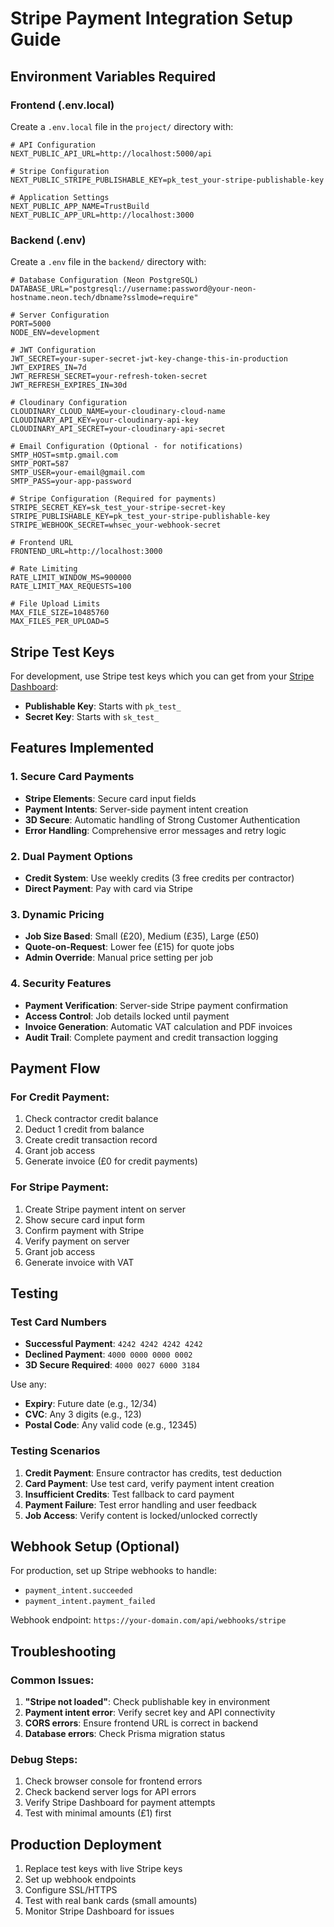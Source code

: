 # Stripe Payment Integration Setup Guide

## Environment Variables Required

### Frontend (.env.local)
Create a `.env.local` file in the `project/` directory with:

```env
# API Configuration
NEXT_PUBLIC_API_URL=http://localhost:5000/api

# Stripe Configuration
NEXT_PUBLIC_STRIPE_PUBLISHABLE_KEY=pk_test_your-stripe-publishable-key

# Application Settings
NEXT_PUBLIC_APP_NAME=TrustBuild
NEXT_PUBLIC_APP_URL=http://localhost:3000
```

### Backend (.env)
Create a `.env` file in the `backend/` directory with:

```env
# Database Configuration (Neon PostgreSQL)
DATABASE_URL="postgresql://username:password@your-neon-hostname.neon.tech/dbname?sslmode=require"

# Server Configuration
PORT=5000
NODE_ENV=development

# JWT Configuration
JWT_SECRET=your-super-secret-jwt-key-change-this-in-production
JWT_EXPIRES_IN=7d
JWT_REFRESH_SECRET=your-refresh-token-secret
JWT_REFRESH_EXPIRES_IN=30d

# Cloudinary Configuration
CLOUDINARY_CLOUD_NAME=your-cloudinary-cloud-name
CLOUDINARY_API_KEY=your-cloudinary-api-key
CLOUDINARY_API_SECRET=your-cloudinary-api-secret

# Email Configuration (Optional - for notifications)
SMTP_HOST=smtp.gmail.com
SMTP_PORT=587
SMTP_USER=your-email@gmail.com
SMTP_PASS=your-app-password

# Stripe Configuration (Required for payments)
STRIPE_SECRET_KEY=sk_test_your-stripe-secret-key
STRIPE_PUBLISHABLE_KEY=pk_test_your-stripe-publishable-key
STRIPE_WEBHOOK_SECRET=whsec_your-webhook-secret

# Frontend URL
FRONTEND_URL=http://localhost:3000

# Rate Limiting
RATE_LIMIT_WINDOW_MS=900000
RATE_LIMIT_MAX_REQUESTS=100

# File Upload Limits
MAX_FILE_SIZE=10485760
MAX_FILES_PER_UPLOAD=5
```

## Stripe Test Keys

For development, use Stripe test keys which you can get from your [Stripe Dashboard](https://dashboard.stripe.com/test/apikeys):

- **Publishable Key**: Starts with `pk_test_`
- **Secret Key**: Starts with `sk_test_`

## Features Implemented

### 1. Secure Card Payments
- **Stripe Elements**: Secure card input fields
- **Payment Intents**: Server-side payment intent creation
- **3D Secure**: Automatic handling of Strong Customer Authentication
- **Error Handling**: Comprehensive error messages and retry logic

### 2. Dual Payment Options
- **Credit System**: Use weekly credits (3 free credits per contractor)
- **Direct Payment**: Pay with card via Stripe

### 3. Dynamic Pricing
- **Job Size Based**: Small (£20), Medium (£35), Large (£50)
- **Quote-on-Request**: Lower fee (£15) for quote jobs
- **Admin Override**: Manual price setting per job

### 4. Security Features
- **Payment Verification**: Server-side Stripe payment confirmation
- **Access Control**: Job details locked until payment
- **Invoice Generation**: Automatic VAT calculation and PDF invoices
- **Audit Trail**: Complete payment and credit transaction logging

## Payment Flow

### For Credit Payment:
1. Check contractor credit balance
2. Deduct 1 credit from balance
3. Create credit transaction record
4. Grant job access
5. Generate invoice (£0 for credit payments)

### For Stripe Payment:
1. Create Stripe payment intent on server
2. Show secure card input form
3. Confirm payment with Stripe
4. Verify payment on server
5. Grant job access
6. Generate invoice with VAT

## Testing

### Test Card Numbers
- **Successful Payment**: `4242 4242 4242 4242`
- **Declined Payment**: `4000 0000 0000 0002`
- **3D Secure Required**: `4000 0027 6000 3184`

Use any:
- **Expiry**: Future date (e.g., 12/34)
- **CVC**: Any 3 digits (e.g., 123)
- **Postal Code**: Any valid code (e.g., 12345)

### Testing Scenarios
1. **Credit Payment**: Ensure contractor has credits, test deduction
2. **Card Payment**: Use test card, verify payment intent creation
3. **Insufficient Credits**: Test fallback to card payment
4. **Payment Failure**: Test error handling and user feedback
5. **Job Access**: Verify content is locked/unlocked correctly

## Webhook Setup (Optional)

For production, set up Stripe webhooks to handle:
- `payment_intent.succeeded`
- `payment_intent.payment_failed`

Webhook endpoint: `https://your-domain.com/api/webhooks/stripe`

## Troubleshooting

### Common Issues:
1. **"Stripe not loaded"**: Check publishable key in environment
2. **Payment intent error**: Verify secret key and API connectivity
3. **CORS errors**: Ensure frontend URL is correct in backend
4. **Database errors**: Check Prisma migration status

### Debug Steps:
1. Check browser console for frontend errors
2. Check backend server logs for API errors
3. Verify Stripe Dashboard for payment attempts
4. Test with minimal amounts (£1) first

## Production Deployment

1. Replace test keys with live Stripe keys
2. Set up webhook endpoints
3. Configure SSL/HTTPS
4. Test with real bank cards (small amounts)
5. Monitor Stripe Dashboard for issues 